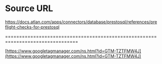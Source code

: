 # Source URL
https://docs.atlan.com/apps/connectors/database/prestosql/references/preflight-checks-for-prestosql

================================================================================

<!--
canonical: https://docs.atlan.com/apps/connectors/database/prestosql/references/preflight-checks-for-prestosql
link-alternate: https://docs.atlan.com/apps/connectors/database/prestosql/references/preflight-checks-for-prestosql
meta-description: Before [running the PrestoSQL crawler](/apps/connectors/database/prestosql/how-tos/crawl-prestosql), you can run [preflight checks](/product/connections/.
meta-docsearch:docusaurus_tag: docs-default-current
meta-docsearch:language: en
meta-docsearch:version: current
meta-docusaurus_locale: en
meta-docusaurus_tag: docs-default-current
meta-docusaurus_version: current
meta-generator: Docusaurus v3.8.1
meta-og-description: Before [running the PrestoSQL crawler](/apps/connectors/database/prestosql/how-tos/crawl-prestosql), you can run [preflight checks](/product/connections/.
meta-og-locale: en
meta-og-title: Preflight checks for PrestoSQL | Atlan Documentation
meta-og-url: https://docs.atlan.com/apps/connectors/database/prestosql/references/preflight-checks-for-prestosql
meta-twitter:card: summary_large_image
meta-viewport: width=device-width,initial-scale=1
title: Preflight checks for PrestoSQL | Atlan Documentation
-->

[https://www.googletagmanager.com/ns.html?id=GTM-TZTFMW4J](https://www.googletagmanager.com/ns.html?id=GTM-TZTFMW4J)


